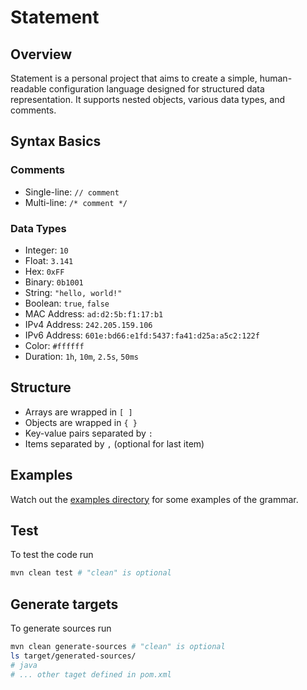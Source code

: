 # Statement

## Overview

Statement is a personal project that aims to create a simple, human-readable configuration language designed for structured data representation. It supports nested objects, various data types, and comments.

## Syntax Basics
### Comments
- Single-line: `// comment`
- Multi-line: `/* comment */`
### Data Types
- Integer: `10`
- Float: `3.141`
- Hex: `0xFF`
- Binary: `0b1001`
- String: `"hello, world!"`
- Boolean: `true`, `false`
- MAC Address: `ad:d2:5b:f1:17:b1`
- IPv4 Address: `242.205.159.106`
- IPv6 Address: `601e:bd66:e1fd:5437:fa41:d25a:a5c2:122f`
- Color: `#ffffff`
- Duration: `1h`, `10m`, `2.5s`, `50ms`

## Structure
- Arrays are wrapped in `[ ]`
- Objects are wrapped in `{ }`
- Key-value pairs separated by `:`
- Items separated by `,` (optional for last item)

## Examples

Watch out the [examples directory](./src/test/resources/examples/) for some examples of the grammar.

## Test

To test the code run 
```sh
mvn clean test # "clean" is optional 
```

## Generate targets

To generate sources run 
```sh
mvn clean generate-sources # "clean" is optional
ls target/generated-sources/
# java
# ... other taget defined in pom.xml
```